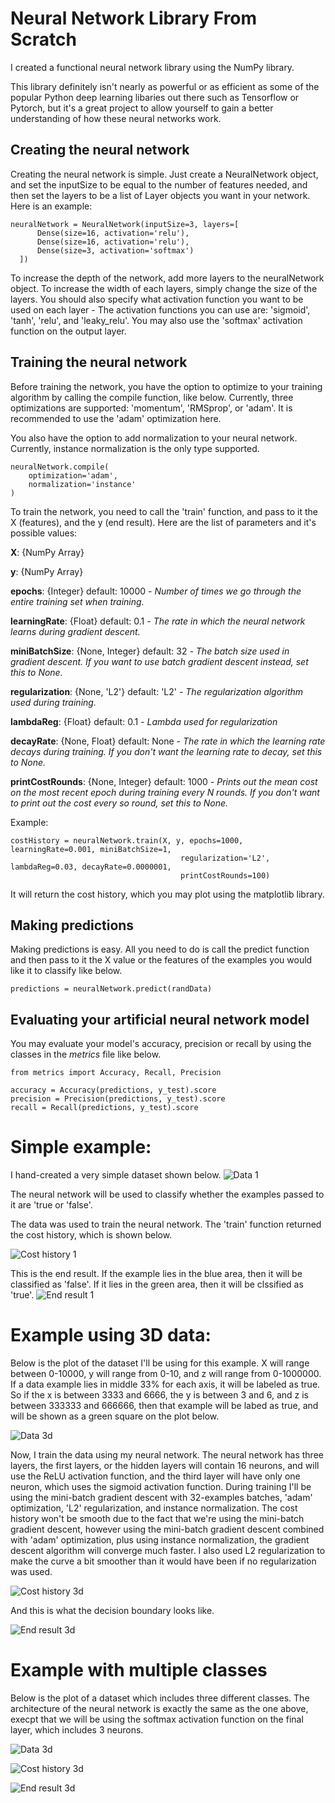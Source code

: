 # Neural Network Library From Scratch

I created a functional neural network library using the NumPy library.

This library definitely isn't nearly as powerful or as efficient as some of the popular Python deep learning libaries out there such as Tensorflow or Pytorch, but it's a great project to allow yourself to gain a better understanding of how these neural networks work.

## Creating the neural network

Creating the neural network is simple. Just create a NeuralNetwork object, and set the inputSize to be equal to the number of features needed, and then set the layers to be a list of Layer objects you want in your network. Here is an example:

```
neuralNetwork = NeuralNetwork(inputSize=3, layers=[
      Dense(size=16, activation='relu'),
      Dense(size=16, activation='relu'),
      Dense(size=3, activation='softmax')
  ])
```

To increase the depth of the network, add more layers to the neuralNetwork object. To increase the width of each layers, simply change the size of the layers. You should also specify what activation function you want to be used on each layer - The activation functions you can use are: 'sigmoid', 'tanh', 'relu', and 'leaky_relu'. You may also use the 'softmax' activation function on the output layer.

## Training the neural network

Before training the network, you have the option to optimize to your training algorithm by calling the compile function, like below. Currently, three optimizations are supported: 'momentum', 'RMSprop', or 'adam'. It is recommended to use the 'adam' optimization here.

You also have the option to add normalization to your neural network. Currently, instance normalization is the only type supported.

```
neuralNetwork.compile(
    optimization='adam',
    normalization='instance'
)
```

To train the network, you need to call the 'train' function, and pass to it the X (features), and the y (end result). Here are the list of parameters and it's possible values:

**X**: {NumPy Array}

**y**: {NumPy Array}

**epochs**: {Integer}                   default: 10000    *- Number of times we go through the entire training set when training.*

**learningRate**: {Float}               default: 0.1      *- The rate in which the neural network learns during gradient descent.*

**miniBatchSize**: {None, Integer}      default: 32       *- The batch size used in gradient descent. If you want to use batch gradient descent instead, set this to None.*

**regularization**: {None, 'L2'}        default: 'L2'     *- The regularization algorithm used during training.*

**lambdaReg**: {Float}                  default: 0.1      *- Lambda used for regularization*

**decayRate**: {None, Float}            default: None     *- The rate in which the learning rate decays during training. If you don't want the learning rate to decay, set this to None.*

**printCostRounds**: {None, Integer}    default: 1000     *- Prints out the mean cost on the most recent epoch during training every N rounds. If you don't want to print out the cost every so round, set this to None.*

Example:

```
costHistory = neuralNetwork.train(X, y, epochs=1000, learningRate=0.001, miniBatchSize=1,
                                      regularization='L2', lambdaReg=0.03, decayRate=0.0000001,
                                      printCostRounds=100)
```

It will return the cost history, which you may plot using the matplotlib library.

## Making predictions

Making predictions is easy. All you need to do is call the predict function and then pass to it the X value or the features of the examples you would like it to classify like below.

```
predictions = neuralNetwork.predict(randData)
```

## Evaluating your artificial neural network model

You may evaluate your model's accuracy, precision or recall by using the classes in the *metrics* file like below.

```
from metrics import Accuracy, Recall, Precision

accuracy = Accuracy(predictions, y_test).score
precision = Precision(predictions, y_test).score
recall = Recall(predictions, y_test).score
```

# Simple example:

I hand-created a very simple dataset shown below.
![Data 1](https://github.com/jonathonjb/NeuralNetworkLibraryFromScratch/blob/main/images/simpleData.png)

The neural network will be used to classify whether the examples passed to it are 'true or 'false'.

The data was used to train the neural network. The 'train' function returned the cost history, which is shown below.

![Cost history 1](https://github.com/jonathonjb/NeuralNetworkLibraryFromScratch/blob/main/images/costHistory.png)

This is the end result. If the example lies in the blue area, then it will be classified as 'false'. If it lies in the green area, then it will be clssified as 'true'.
![End result 1](https://github.com/jonathonjb/NeuralNetworkLibraryFromScratch/blob/main/images/endResult.png)


# Example using 3D data:

Below is the plot of the dataset I'll be using for this example. X will range between 0-10000, y will range from 0-10, and z will range from 0-1000000. If a data example lies in middle 33% for each axis, it will be labeled as true. So if the x is between 3333 and 6666, the y is between 3 and 6, and z is between 333333 and 666666, then that example will be labed as true, and will be shown as a green square on the plot below.

![Data 3d](https://github.com/jonathonjb/NeuralNetworkLibraryFromScratch/blob/main/images/simpleData3d.png)

Now, I train the data using my neural network. The neural network has three layers, the first layers, or the hidden layers will contain 16 neurons, and will use the ReLU activation function, and the third layer will have only one neuron, which uses the sigmoid activation function. During training I'll be using the mini-batch gradient descent with 32-examples batches, 'adam' optimization, 'L2' regularization, and instance normalization. The cost history won't be smooth due to the fact that we're using the mini-batch gradient descent, however using the mini-batch gradient descent combined with 'adam' optimization, plus using instance normalization, the gradient descent algorithm will converge much faster. I also used L2 regularization to make the curve a bit smoother than it would have been if no regularization was used. 

![Cost history 3d](https://github.com/jonathonjb/NeuralNetworkLibraryFromScratch/blob/main/images/costHistory3d.png)

And this is what the decision boundary looks like.

![End result 3d](https://github.com/jonathonjb/NeuralNetworkLibraryFromScratch/blob/main/images/endResult3d.png)

# Example with multiple classes

Below is the plot of a dataset which includes three different classes. The architecture of the neural network is exactly the same as the one above, execpt that we will be using the softmax activation function on the final layer, which includes 3 neurons.

![Data 3d](https://github.com/jonathonjb/NeuralNetworkLibraryFromScratch/blob/main/images/3classesData.png)

![Cost history 3d](https://github.com/jonathonjb/NeuralNetworkLibraryFromScratch/blob/main/images/3classesCostHistory.png)

![End result 3d](https://github.com/jonathonjb/NeuralNetworkLibraryFromScratch/blob/main/images/3classesEndResult.png)
